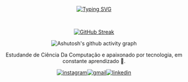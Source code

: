 <div align="center">

[![Typing SVG](https://readme-typing-svg.herokuapp.com?font=Dosis&weight=500&size=25&letterSpacing=Normal&pause=1000&color=F70404&center=true&vCenter=true&width=435&lines=Hello%2C+my+name+is+Jo%C3%A3o+Victor;I'm+23+years+old;I'm+computer+science+student;I'm+from+Brazil;Welcome%3A)](https://git.io/typing-svg)

<div/>
<br>

<div align="center">

[![GitHub Streak](https://github-readme-streak-stats.herokuapp.com?user=BalhegoJ&theme=shadow-red)](https://git.io/streak-stats)

<div>


<div align="center" >
   
![Ashutosh's github activity graph](https://contribution.catsjuice.com/_/BalhegoJ?chart=3dbar&gap=0.6&scale=2&flatten=2&animation=wave&animation_duration=1&animation_delay=0.05&animation_amplitude=20&animation_frequency=0.5&animation_wave_center=10_0&format=svg&weeks=30&theme=red&dark=trued) 

</div>

Estudande de Ciência Da Computação e apaixonado por tecnologia, em constante aprendizado 🫡.


[![instagram](https://img.shields.io/badge/Instagram-E4405F?style=for-the-badge&logo=instagram&logoColor=white)](https://www.instagram.com/joao_balhego?igsh=MWF6enVpcGNmdXhidA==)[![gmail](https://img.shields.io/badge/Gmail-D14836?style=for-the-badge&logo=gmail&logoColor=white)](https://mail.google.com/mail/u/0/)[![linkedin](https://img.shields.io/badge/LinkedIn-0077B5?style=for-the-badge&logo=linkedin&logoColor=white)](https://img.shields.io/badge/LinkedIn-0077B5?style=for-the-badge&logo=linkedin&logoColor=white)
